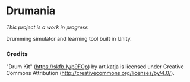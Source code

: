 # Drumania

_This project is a work in progress_

Drumming simulator and learning tool built in Unity.


### Credits

"Drum Kit" (https://skfb.ly/p9FOp) by art.katja is licensed under Creative Commons Attribution (http://creativecommons.org/licenses/by/4.0/).